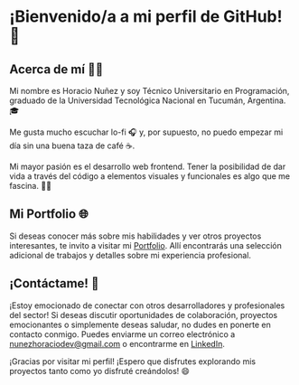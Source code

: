 # ¡Bienvenido/a a mi perfil de GitHub! 👋

## Acerca de mí 🙋‍♂️

Mi nombre es Horacio Nuñez y soy Técnico Universitario en Programación, graduado de la Universidad Tecnológica Nacional en Tucumán, Argentina. 🎓

Me gusta mucho escuchar lo-fi 🎧 y, por supuesto, no puedo empezar mi día sin una buena taza de café ☕.

Mi mayor pasión es el desarrollo web frontend. Tener la posibilidad de dar vida a través del código a elementos visuales y funcionales es algo que me fascina. 👨‍💻

## Mi Portfolio 🌐

Si deseas conocer más sobre mis habilidades y ver otros proyectos interesantes, te invito a visitar mi [Portfolio](https://nunezhoracio.github.io/portfolio/). Allí encontrarás una selección adicional de trabajos y detalles sobre mi experiencia profesional.

## ¡Contáctame! 📩

¡Estoy emocionado de conectar con otros desarrolladores y profesionales del sector! Si deseas discutir oportunidades de colaboración, proyectos emocionantes o simplemente deseas saludar, no dudes en ponerte en contacto conmigo. Puedes enviarme un correo electrónico a [nunezhoraciodev@gmail.com](nunezhoraciodev@gmail.com) o encontrarme en [LinkedIn](https://www.linkedin.com/in/horaciorodolfonunez/).

¡Gracias por visitar mi perfil! ¡Espero que disfrutes explorando mis proyectos tanto como yo disfruté creándolos! 😄

